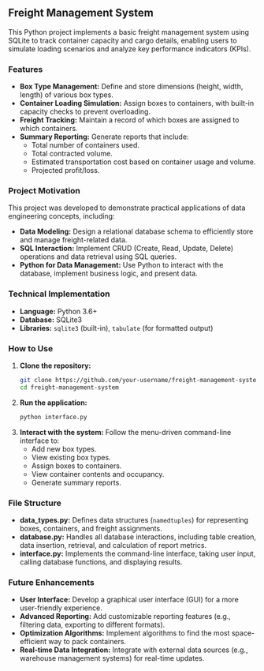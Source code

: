 ## Freight Management System

This Python project implements a basic freight management system using SQLite to track container capacity and cargo details, enabling users to simulate loading scenarios and analyze key performance indicators (KPIs).

### Features

* **Box Type Management:** Define and store dimensions (height, width, length) of various box types.
* **Container Loading Simulation:** Assign boxes to containers, with built-in capacity checks to prevent overloading.
* **Freight Tracking:** Maintain a record of which boxes are assigned to which containers.
* **Summary Reporting:** Generate reports that include:
    * Total number of containers used.
    * Total contracted volume.
    * Estimated transportation cost based on container usage and volume.
    * Projected profit/loss. 

### Project Motivation

This project was developed to demonstrate practical applications of data engineering concepts, including:

* **Data Modeling:** Design a relational database schema to efficiently store and manage freight-related data.
* **SQL Interaction:** Implement CRUD (Create, Read, Update, Delete) operations and data retrieval using SQL queries.
* **Python for Data Management:** Use Python to interact with the database, implement business logic, and present data. 

### Technical Implementation

* **Language:** Python 3.6+
* **Database:** SQLite3
* **Libraries:** `sqlite3` (built-in), `tabulate` (for formatted output)

### How to Use

1. **Clone the repository:**
   ```bash
   git clone https://github.com/your-username/freight-management-system.git 
   cd freight-management-system
   ```
2. **Run the application:** 
   ```bash
   python interface.py 
   ```
3. **Interact with the system:**  Follow the menu-driven command-line interface to:
   - Add new box types.
   - View existing box types.
   - Assign boxes to containers. 
   - View container contents and occupancy.
   - Generate summary reports.

### File Structure

* **data_types.py:**  Defines data structures (`namedtuples`) for representing boxes, containers, and freight assignments.
* **database.py:**  Handles all database interactions, including table creation, data insertion, retrieval, and calculation of report metrics. 
* **interface.py:** Implements the command-line interface, taking user input, calling database functions, and displaying results.

### Future Enhancements

* **User Interface:**  Develop a graphical user interface (GUI) for a more user-friendly experience.
* **Advanced Reporting:**  Add customizable reporting features (e.g., filtering data, exporting to different formats).
* **Optimization Algorithms:** Implement algorithms to find the most space-efficient way to pack containers.
* **Real-time Data Integration:**  Integrate with external data sources (e.g., warehouse management systems) for real-time updates. 
